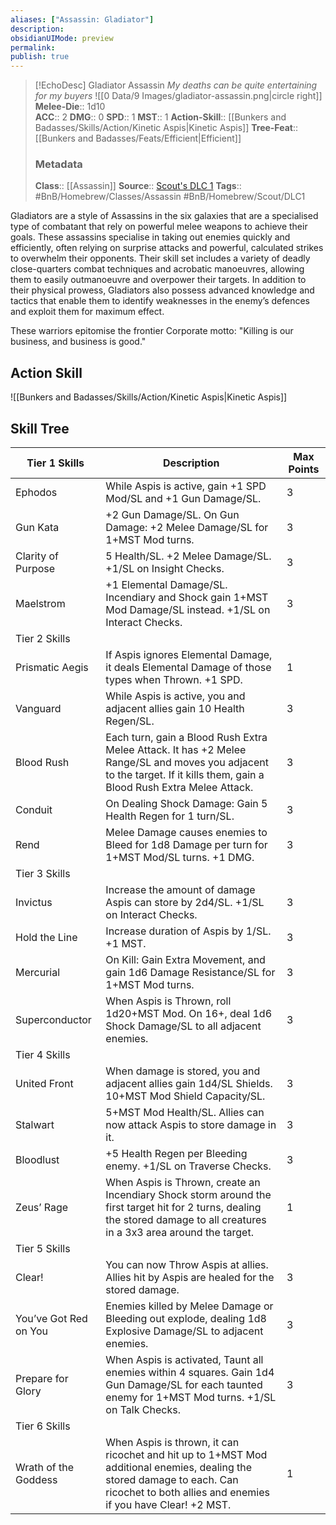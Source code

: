 ```yaml
---
aliases: ["Assassin: Gladiator"]
description: 
obsidianUIMode: preview
permalink: 
publish: true
---
```


> [!EchoDesc] Gladiator Assassin
> *My deaths can be quite entertaining for my buyers* ![[0 Data/9 Images/gladiator-assassin.png|circle right]]
> **Melee-Die**:: 1d10                         
> **ACC**:: 2
> **DMG**:: 0
> **SPD**:: 1
> **MST**::  1
> **Action-Skill**:: [[Bunkers and Badasses/Skills/Action/Kinetic Aspis|Kinetic Aspis]]
> **Tree-Feat**:: [[Bunkers and Badasses/Feats/Efficient|Efficient]]
> ### Metadata
> **Class**:: [[Assassin]]
> **Source**:: [Scout's DLC 1](https://docs.google.com/document/d/1mjXpoVLi-NuoOolvlEiYb9cNrDb_v0MtbY8qv0hTrJw/)
> **Tags**:: #BnB/Homebrew/Classes/Assassin #BnB/Homebrew/Scout/DLC1

Gladiators are a style of Assassins in the six galaxies that are a specialised type of combatant that rely on powerful melee weapons to achieve their goals. These assassins specialise in taking out enemies quickly and efficiently, often relying on surprise attacks and powerful, calculated strikes to overwhelm their opponents. Their skill set includes a variety of deadly close-quarters combat techniques and acrobatic manoeuvres, allowing them to easily outmanoeuvre and overpower their targets. In addition to their physical prowess, Gladiators also possess advanced knowledge and tactics that enable them to identify weaknesses in the enemy’s defences and exploit them for maximum effect.

These warriors epitomise the frontier Corporate motto: "Killing is our business, and business is good."

## Action Skill

![[Bunkers and Badasses/Skills/Action/Kinetic Aspis|Kinetic Aspis]]


## Skill Tree

| Tier 1 Skills | Description | Max Points  |
|---|---|---|
| Ephodos | While Aspis is active, gain +1 SPD Mod/SL and +1 Gun Damage/SL. |  3|
| Gun Kata | +2 Gun Damage/SL. On Gun Damage: +2 Melee Damage/SL for 1+MST Mod turns. | 3 |
| Clarity of Purpose | 5 Health/SL. +2 Melee Damage/SL. +1/SL on Insight Checks. |3  |
| Maelstrom | +1 Elemental Damage/SL. Incendiary and Shock gain 1+MST Mod Damage/SL instead. +1/SL on Interact Checks. | 3 |
| Tier 2 Skills |  |  |
| Prismatic Aegis | If Aspis ignores Elemental Damage, it deals Elemental Damage of those types when Thrown. +1 SPD. | 1 |
| Vanguard | While Aspis is active, you and adjacent allies gain 10 Health Regen/SL. | 3 |
| Blood Rush | Each turn, gain a Blood Rush Extra Melee Attack. It has +2 Melee Range/SL and moves you adjacent to the target. If it kills them, gain a Blood Rush Extra Melee Attack. | 3 |
| Conduit | On Dealing Shock Damage: Gain 5 Health Regen for 1 turn/SL. |3  |
| Rend | Melee Damage causes enemies to Bleed for 1d8 Damage per turn for 1+MST Mod/SL turns. +1 DMG. | 3 |
| Tier 3 Skills |  |  |
| Invictus | Increase the amount of damage Aspis can store by 2d4/SL. +1/SL on Interact Checks. | 3 |
| Hold the Line | Increase duration of Aspis by 1/SL. +1 MST. |3  |
| Mercurial | On Kill: Gain Extra Movement, and gain 1d6 Damage Resistance/SL for 1+MST Mod turns. | 3 |
| Superconductor | When Aspis is Thrown, roll 1d20+MST Mod. On 16+, deal 1d6 Shock Damage/SL to all adjacent enemies. | 3 |
| Tier 4 Skills |  |  |
| United Front | When damage is stored, you and adjacent allies gain 1d4/SL Shields. 10+MST Mod Shield Capacity/SL. | 3 |
| Stalwart | 5+MST Mod Health/SL. Allies can now attack Aspis to store damage in it. | 3 |
| Bloodlust | +5 Health Regen per Bleeding enemy. +1/SL on Traverse Checks. | 3 |
| Zeus’ Rage | When Aspis is Thrown, create an Incendiary Shock storm around the first target hit for 2 turns, dealing the stored damage to all creatures in a 3x3 area around the target. | 1 |
| Tier 5 Skills |  |  |
| Clear! | You can now Throw Aspis at allies. Allies hit by Aspis are healed for the stored damage. | 3 |
| You’ve Got Red on You | Enemies killed by Melee Damage or Bleeding out explode, dealing 1d8 Explosive Damage/SL to adjacent enemies. | 3 |
| Prepare for Glory | When Aspis is activated, Taunt all enemies within 4 squares. Gain 1d4 Gun Damage/SL for each taunted enemy for 1+MST Mod turns. +1/SL on Talk Checks. | 3 |
| Tier 6 Skills |  |  |
| Wrath of the Goddess | When Aspis is thrown, it can ricochet and hit up to 1+MST Mod additional enemies, dealing the stored damage to each. Can ricochet to both allies and enemies if you have Clear! +2 MST. | 1 |